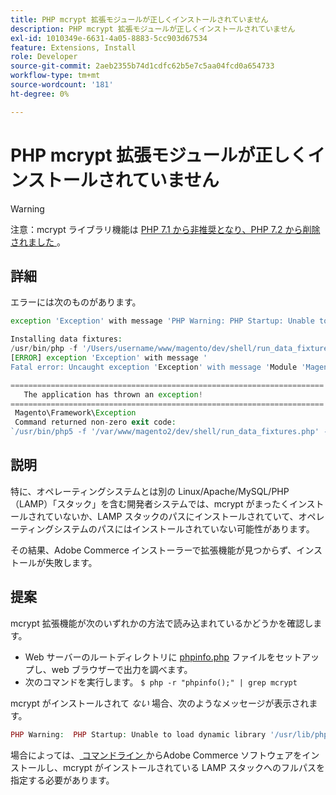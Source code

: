 ```yaml
---
title: PHP mcrypt 拡張モジュールが正しくインストールされていません
description: PHP mcrypt 拡張モジュールが正しくインストールされていません
exl-id: 1010349e-6631-4a05-8883-5cc903d67534
feature: Extensions, Install
role: Developer
source-git-commit: 2aeb2355b74d1cdfc62b5e7c5aa04fcd0a654733
workflow-type: tm+mt
source-wordcount: '181'
ht-degree: 0%

---
```


# PHP mcrypt 拡張モジュールが正しくインストールされていません

>[!WARNING]
>
>注意：mcrypt ライブラリ機能は [PHP 7.1 から非推奨となり、PHP 7.2 から削除されました ](https://www.php.net/manual/en/intro.mcrypt.php)。

## 詳細

エラーには次のものがあります。

```php
exception 'Exception' with message 'PHP Warning: PHP Startup: Unable to load dynamic library '/usr/lib/php5/20121212/mcrypt.so' - /usr/lib/php5/20121212/mcrypt.so: cannot open shared object file: No such file or directory
```

```php
Installing data fixtures:
/usr/bin/php -f '/Users/username/www/magento/dev/shell/run_data_fixtures.php' -- --bootstrap='MAGE_DIRS[base][path]=/Users/username/www/magento' 2>&1
[ERROR] exception 'Exception' with message '
Fatal error: Uncaught exception 'Exception' with message 'Module 'Magento_Core' depends on 'mcrypt' PHP [extension](https://experienceleague.adobe.com/ja/docs/commerce-operations/operational-playbook/glossary#extension) that is not loaded.'
```

```php
======================================================================
   The application has thrown an exception!
======================================================================
 Magento\Framework\Exception
 Command returned non-zero exit code:
`/usr/bin/php5 -f '/var/www/magento2/dev/shell/run_data_fixtures.php' -- --bootstrap='MAGE_DIRS[base][path]=/var/www/magento2' 2>&1`
```

## 説明

特に、オペレーティングシステムとは別の Linux/Apache/MySQL/PHP （LAMP）「スタック」を含む開発者システムでは、mcrypt がまったくインストールされていないか、LAMP スタックのパスにインストールされていて、オペレーティングシステムのパスにはインストールされていない可能性があります。

その結果、Adobe Commerce インストーラーで拡張機能が見つからず、インストールが失敗します。

## 提案

mcrypt 拡張機能が次のいずれかの方法で読み込まれているかどうかを確認します。

* Web サーバーのルートディレクトリに [phpinfo.php](http://kb.mediatemple.net/questions/764/How+can+I+create+a+phpinfo.php+page%3F#gs) ファイルをセットアップし、web ブラウザーで出力を調べます。
* 次のコマンドを実行します。    `$ php -r "phpinfo();" | grep mcrypt`

mcrypt がインストールされて *ない* 場合、次のようなメッセージが表示されます。

```php
PHP Warning:  PHP Startup: Unable to load dynamic library '/usr/lib/php5/20121212/mcrypt.so' - /usr/lib/php5/20121212/mcrypt.so: cannot open shared object file: No such file or directory in Unknown on line 0
```

場合によっては、[ コマンドライン ](https://experienceleague.adobe.com/ja/docs/commerce-operations/installation-guide/advanced) からAdobe Commerce ソフトウェアをインストールし、mcrypt がインストールされている LAMP スタックへのフルパスを指定する必要があります。
